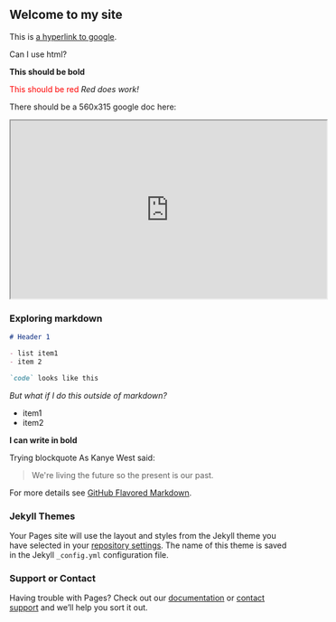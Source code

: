 ## Welcome to my site

This is [a hyperlink to google](http://google.com).

Can I use html?

<b>This should be bold</b>

<font color="red">This should be red</font>
_Red does work!_

There should be a 560x315 google doc here:
<iframe width="560" height="315" src="https://docs.google.com/document/d/e/2PACX-1vRTrXCajRvapP1ojOi9d0Vhc-hG4OnzPwhEveuGxGo0uaAFRuzN67EVM-wnRhavx6TA1oEsydkVr26A/pub?embedded=true" border-style:solid; allowfullscreen></iframe>

### Exploring markdown
```markdown
# Header 1

- list item1
- item 2

`code` looks like this

```


_But what if I do this outside of markdown?_
- item1
- item2

**I can write in bold**

Trying blockquote
As Kanye West said:

> We're living the future so
> the present is our past.

For more details see [GitHub Flavored Markdown](https://guides.github.com/features/mastering-markdown/).

### Jekyll Themes

Your Pages site will use the layout and styles from the Jekyll theme you have selected in your [repository settings](https://github.com/pct0003/myfirstwebsite/settings). The name of this theme is saved in the Jekyll `_config.yml` configuration file.

### Support or Contact

Having trouble with Pages? Check out our [documentation](https://help.github.com/categories/github-pages-basics/) or [contact support](https://github.com/contact) and we’ll help you sort it out.
